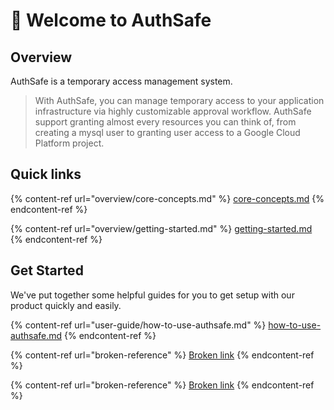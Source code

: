 # 👋 Welcome to AuthSafe

## Overview

AuthSafe is a temporary access management system.

> With AuthSafe, you can manage temporary access to your application infrastructure via highly customizable approval workflow. AuthSafe support granting almost every resources you can think of, from creating a mysql user to granting user access to a Google Cloud Platform project.

## Quick links

{% content-ref url="overview/core-concepts.md" %}
[core-concepts.md](overview/core-concepts.md)
{% endcontent-ref %}

{% content-ref url="overview/getting-started.md" %}
[getting-started.md](overview/getting-started.md)
{% endcontent-ref %}

## Get Started

We've put together some helpful guides for you to get setup with our product quickly and easily.

{% content-ref url="user-guide/how-to-use-authsafe.md" %}
[how-to-use-authsafe.md](user-guide/how-to-use-authsafe.md)
{% endcontent-ref %}

{% content-ref url="broken-reference" %}
[Broken link](broken-reference)
{% endcontent-ref %}

{% content-ref url="broken-reference" %}
[Broken link](broken-reference)
{% endcontent-ref %}
